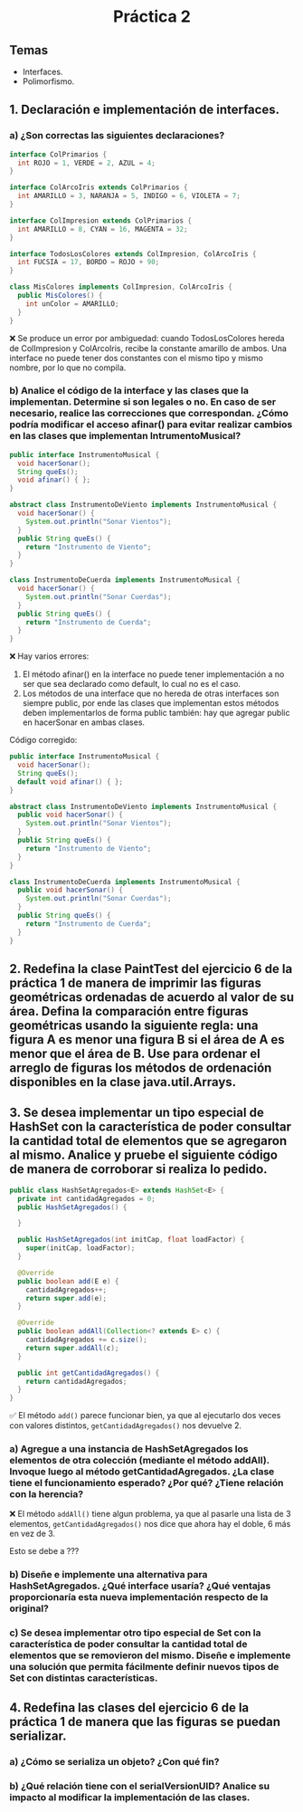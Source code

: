 <h1 align="center">Práctica 2</h1>

## Temas

-   Interfaces.
-   Polimorfismo.

## 1. Declaración e implementación de interfaces.

### a) ¿Son correctas las siguientes declaraciones?

```java
interface ColPrimarios {
  int ROJO = 1, VERDE = 2, AZUL = 4;
}

interface ColArcoIris extends ColPrimarios {
  int AMARILLO = 3, NARANJA = 5, INDIGO = 6, VIOLETA = 7;
}

interface ColImpresion extends ColPrimarios {
  int AMARILLO = 8, CYAN = 16, MAGENTA = 32;
}

interface TodosLosColores extends ColImpresion, ColArcoIris {
  int FUCSIA = 17, BORDO = ROJO + 90;
}

class MisColores implements ColImpresion, ColArcoIris {
  public MisColores() {
    int unColor = AMARILLO;
  }
}
```

❌ Se produce un error por ambiguedad: cuando TodosLosColores hereda de ColImpresion y ColArcoIris, recibe la constante amarillo de ambos. Una interface no puede tener dos constantes con el mismo tipo y mismo nombre, por lo que no compila.

### b) Analice el código de la interface y las clases que la implementan. Determine si son legales o no. En caso de ser necesario, realice las correcciones que correspondan. ¿Cómo podría modificar el acceso afinar() para evitar realizar cambios en las clases que implementan IntrumentoMusical?

```java
public interface InstrumentoMusical {
  void hacerSonar();
  String queEs();
  void afinar() { };
}

abstract class InstrumentoDeViento implements InstrumentoMusical {
  void hacerSonar() {
    System.out.println("Sonar Vientos");
  }
  public String queEs() {
    return "Instrumento de Viento";
  }
}

class InstrumentoDeCuerda implements InstrumentoMusical {
  void hacerSonar() {
    System.out.println("Sonar Cuerdas");
  }
  public String queEs() {
    return "Instrumento de Cuerda";
  }
}
```

❌ Hay varios errores:

1. El método afinar() en la interface no puede tener implementación a no ser que sea declarado como default, lo cual no es el caso.
2. Los métodos de una interface que no hereda de otras interfaces son siempre public, por ende las clases que implementan estos métodos deben implementarlos de forma public también: hay que agregar public en hacerSonar en ambas clases.

Código corregido:

```java
public interface InstrumentoMusical {
  void hacerSonar();
  String queEs();
  default void afinar() { };
}

abstract class InstrumentoDeViento implements InstrumentoMusical {
  public void hacerSonar() {
    System.out.println("Sonar Vientos");
  }
  public String queEs() {
    return "Instrumento de Viento";
  }
}

class InstrumentoDeCuerda implements InstrumentoMusical {
  public void hacerSonar() {
    System.out.println("Sonar Cuerdas");
  }
  public String queEs() {
    return "Instrumento de Cuerda";
  }
}
```

## 2. Redefina la clase PaintTest del ejercicio 6 de la práctica 1 de manera de imprimir las figuras geométricas ordenadas de acuerdo al valor de su área. Defina la comparación entre figuras geométricas usando la siguiente regla: una figura A es menor una figura B si el área de A es menor que el área de B. Use para ordenar el arreglo de figuras los métodos de ordenación disponibles en la clase java.util.Arrays.

## 3. Se desea implementar un tipo especial de HashSet con la característica de poder consultar la cantidad total de elementos que se agregaron al mismo. Analice y pruebe el siguiente código de manera de corroborar si realiza lo pedido.

```java
public class HashSetAgregados<E> extends HashSet<E> {
  private int cantidadAgregados = 0;
  public HashSetAgregados() {

  }

  public HashSetAgregados(int initCap, float loadFactor) {
    super(initCap, loadFactor);
  }

  @Override
  public boolean add(E e) {
    cantidadAgregados++;
    return super.add(e);
  }

  @Override
  public boolean addAll(Collection<? extends E> c) {
    cantidadAgregados += c.size();
    return super.addAll(c);
  }

  public int getCantidadAgregados() {
    return cantidadAgregados;
  }
}
```

✅ El método `add()` parece funcionar bien, ya que al ejecutarlo dos veces con valores distintos, `getCantidadAgregados()` nos devuelve 2.

### a) Agregue a una instancia de HashSetAgregados los elementos de otra colección (mediante el método addAll). Invoque luego al método getCantidadAgregados. ¿La clase tiene el funcionamiento esperado? ¿Por qué? ¿Tiene relación con la herencia?

❌ El método `addAll()` tiene algun problema, ya que al pasarle una lista de 3 elementos, `getCantidadAgregados()` nos dice que ahora hay el doble, 6 más en vez de 3.

Esto se debe a ???

### b) Diseñe e implemente una alternativa para HashSetAgregados. ¿Qué interface usaría? ¿Qué ventajas proporcionaría esta nueva implementación respecto de la original?

### c) Se desea implementar otro tipo especial de Set con la característica de poder consultar la cantidad total de elementos que se removieron del mismo. Diseñe e implemente una solución que permita fácilmente definir nuevos tipos de Set con distintas características.

## 4. Redefina las clases del ejercicio 6 de la práctica 1 de manera que las figuras se puedan serializar.

### a) ¿Cómo se serializa un objeto? ¿Con qué fin?

### b) ¿Qué relación tiene con el serialVersionUID? Analice su impacto al modificar la implementación de las clases.
